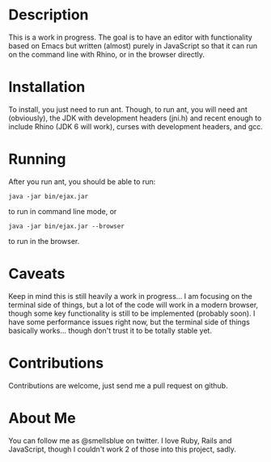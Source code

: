 # Description

This is a work in progress.  The goal is to have an editor with
functionality based on Emacs but written (almost) purely in JavaScript
so that it can run on the command line with Rhino, or in the browser
directly.

# Installation

To install, you just need to run ant.  Though, to run ant, you will
need ant (obviously), the JDK with development headers (jni.h) and
recent enough to include Rhino (JDK 6 will work), curses with
development headers, and gcc.

# Running

After you run ant, you should be able to run:

    java -jar bin/ejax.jar

to run in command line mode, or

    java -jar bin/ejax.jar --browser

to run in the browser.

# Caveats

Keep in mind this is still heavily a work in progress... I am focusing
on the terminal side of things, but a lot of the code will work in a
modern browser, though some key functionality is still to be
implemented (probably soon).  I have some performance issues right
now, but the terminal side of things basically works... though don't
trust it to be totally stable yet.

# Contributions

Contributions are welcome, just send me a pull request on github.

# About Me

You can follow me as @smellsblue on twitter.  I love Ruby, Rails and
JavaScript, though I couldn't work 2 of those into this project,
sadly.
